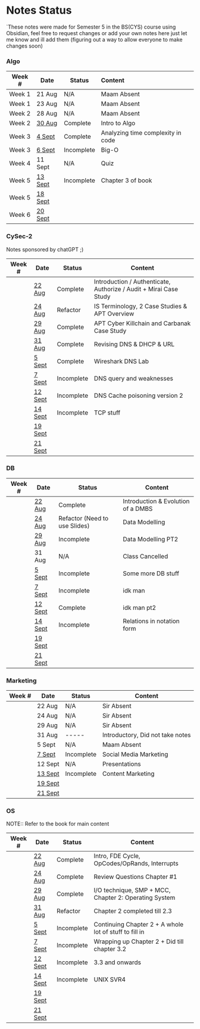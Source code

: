 # Notes Status
`These notes were made for Semester 5 in the BS(CYS) course using Obsidian, feel free to request changes or add your own notes here just let me know and ill add them (figuring out a way to allow everyone to make changes soon)

### Algo

| Week # | Date                                             | Status     | Content              |
| ------ | ------------------------------------------------ | ---------- |:-------------------- |
| Week 1 | 21 Aug                                           | N/A        | Maam Absent          |
| Week 1 | 23 Aug                                           | N/A        | Maam Absent          |
| Week 2 | 28 Aug                                           | N/A        | Maam Absent          |
| Week 2 | [30 Aug](Algo/Algo%2030%20August,%202023.md)     | Complete   | Intro to Algo        |
| Week 3 | [4 Sept](Algo/Algo%204%20September,%202023.md)   | Complete   | Analyzing time complexity in code |
| Week 3 | [6 Sept](Algo/Algo%206%20September,%202023.md)   | Incomplete | Big-O                |
| Week 4 | 11 Sept                                          | N/A        | Quiz                 |
| Week 5 | [13 Sept](Algo/Algo%2013%20September,%202023.md) | Incomplete | Chapter 3 of book                     |
| Week 5 | [18 Sept](Algo/Algo%2018%20September,%202023.md) |            |                      |
| Week 6 | [20 Sept](Algo/Algo%2020%20September,%202023.md) |            |                      |

### CySec-2
Notes sponsored by chatGPT ;)

| Week #     | Date                                                  | Status     | Content                                                            |
| --- | ----------------------------------------------------- | ---------- | ------------------------------------------------------------------ |
|     | [22 Aug](CySec-2/CySec2%2022%20August,%202023.md)     | Complete   | Introduction / Authenticate, Authorize / Audit  + Mirai Case Study |
|     | [24 Aug](CySec-2/CySec2%2024%20August,%202023.md)     | Refactor   | IS Terminology, 2 Case Studies & APT Overview                      |
|     | [29 Aug](CySec-2/CySec2%2029%20August,%202023.md)     | Complete   | APT Cyber Killchain and Carbanak Case Study                        |
|     | [31 Aug](CySec-2/CySec2%2031%20August,%202023.md)     | Complete   | Revising DNS & DHCP & URL                                          |
|     | [5 Sept](CySec-2/CySec2%205%20September,%202023.md)   | Complete   | Wireshark DNS Lab                                                  |
|     | [7 Sept](CySec-2/CySec2%207%20September,%202023.md)   | Incomplete | DNS query and weaknesses                                           |
|     | [12 Sept](CySec-2/CySec2%2012%20September,%202023.md) | Incomplete | DNS Cache poisoning version 2                                      |
|     | [14 Sept](CySec-2/CySec2%2014%20September,%202023.md) | Incomplete | TCP stuff                                                          |
|     | [19 Sept](CySec-2/CySec2%2019%20September,%202023.md) |            |                                                                    |
|     | [21 Sept](CySec-2/CySec2%2021%20September,%202023.md) |            |                                                                    |

### DB

| Week #    | Date                                         | Status                        | Content                            |
| --- | -------------------------------------------- | ----------------------------- | ---------------------------------- |
|     | [22 Aug](DB/DB%2022%20August,%202023.md)     | Complete                      | Introduction & Evolution of a DMBS |
|     | [24 Aug](DB/DB%2024%20August,%202023.md)     | Refactor (Need to use Slides) | Data Modelling                     |
|     | [29 Aug](DB/DB%2029%20August,%202023.md)     | Incomplete                    | Data Modelling PT2                 |
|     | 31 Aug                                       | N/A                           | Class Cancelled                    |
|     | [5 Sept](DB/DB%205%20September,%202023.md)   | Incomplete                    | Some more DB stuff                 |
|     | [7 Sept](DB/DB%207%20September,%202023.md)   | Incomplete                    | idk man                            |
|     | [12 Sept](DB/DB%2012%20September,%202023.md) | Complete                      | idk man pt2                        |
|     | [14 Sept](DB/DB%2014%20September,%202023.md) | Incomplete                    | Relations in notation form         |
|     | [19 Sept](DB/DB%2019%20September,%202023.md) |                               |                                    |
|     | [21 Sept](DB/DB%2021%20September,%202023.md) |                               |                                    |
 
### Marketing

| Week #    | Date                                                       | Status     | Content                          |
| --- | ---------------------------------------------------------- | ---------- | -------------------------------- |
|     | 22 Aug                                                     | N/A        | Sir Absent                       |
|     | 24 Aug                                                     | N/A        | Sir Absent                       |
|     | 29 Aug                                                     | N/A        | Sir Absent                       |
|     | 31 Aug                                                     | -----      | Introductory, Did not take notes |
|     | 5 Sept                                                     | N/A        | Maam Absent                      |
|     | [7 Sept](Marketing/Marketing%207%20September,%202023.md)   | Incomplete | Social Media Marketing           |
|     | 12 Sept                                                    | N/A        | Presentations                    |
|     | [13 Sept](Marketing/Marketing%2013%20September,%202023.md) | Incomplete | Content Marketing                |
|     | [19 Sept](Marketing/Marketing%2019%20September,%202023.md) |            |                                  |
|     | [21 Sept](Marketing/Marketing%2021%20September,%202023.md) |            |                                  |

### OS

NOTE:: Refer to the book for main content

| Week # | Date                                         | Status     | Content                                                |
| ------ | -------------------------------------------- | ---------- | ------------------------------------------------------ |
|        | [22 Aug](OS/OS%2022%20August,%202023.md)     | Complete   | Intro, FDE Cycle, OpCodes/OpRands, Interrupts          |
|        | [24 Aug](OS/OS%2024%20August,%202023.md)     | Complete   | Review Questions Chapter #1                            |
|        | [29 Aug](OS/OS%2029%20August,%202023.md)     | Complete   | I/O technique, SMP + MCC, Chapter 2: Operating System  |
|        | [31 Aug](OS/OS%2031%20August,%202023.md)     | Refactor   | Chapter 2 completed till 2.3                           |
|        | [5 Sept](OS/OS%205%20September,%202023.md)   | Incomplete | Continuing Chapter 2 + A whole lot of stuff to fill in |
|        | [7 Sept](OS/OS%207%20September,%202023.md)   | Incomplete | Wrapping up Chapter 2 + Did till chapter 3.2           |
|        | [12 Sept](OS/OS%2012%20September,%202023.md) | Incomplete | 3.3 and onwards                                        |
|        | [14 Sept](OS/OS%2014%20September,%202023.md) | Incomplete | UNIX SVR4                                              |
|        | [19 Sept](OS/OS%2019%20September,%202023.md) |            |                                                        |
|        | [21 Sept](OS/OS%2021%20September,%202023.md) |            |                                                        |
